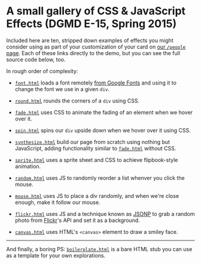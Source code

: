 # A small gallery of CSS & JavaScript Effects (DGMD E-15, Spring 2015)

Included here are ten, stripped down examples of effects you might consider using as part of your customization of your card on [our `/people` page](http://dgmde15.github.io/people).  Each of these links directly to the demo, but you can see the full source code below, too.

In rough order of complexity:
+ [`font.html`](./font.html) loads a font remotely [from Google Fonts](https://www.google.com/fonts) and using it to change the font we use in a given `div`.

+ [`round.html`](./round.html) rounds the corners of a `div` using CSS.

+ [`fade.html`](./fade.html) uses CSS to animate the fading of an element when we hover over it.

+ [`spin.html`](./spin.html) spins our `div` upside down when we hover over it using CSS.

+ [`synthesize.html`](./synthesize.html) build our page from scratch using nothing but JavaScript, adding functionality similar to [`fade.html`](./fade.html) without CSS.

+ [`sprite.html`](./sprite.html) uses a sprite sheet and CSS to achieve flipbook-style animation.

+ [`random.html`](./random.html) uses JS to randomly reorder a list whenver you click the mouse.

+ [`mouse.html`](./mouse.html) uses JS to place a div randomly, and when we're close enough, make it follow our mouse.

+ [`flickr.html`](./flickr.html) uses JS and a technique known as [JSONP](http://en.wikipedia.org/wiki/JSONP) to grab a random photo from [Flickr](http://flickr.com)'s API and set it as a background.

+ [`canvas.html`](./canvas.html) uses HTML's `<canvas>` element to draw a smiley face.

---

And finally, a boring PS: [`boilerplate.html`](./boilerplate.html) is a bare HTML stub you can use as a template for your own explorations.